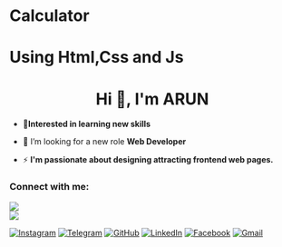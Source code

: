 # Calculator
# Using Html,Css and Js



<h1 align="center">Hi 👋, I'm ARUN</h1>


- 🔶**Interested in learning new skills**
- 🤝 I’m looking for a new role **Web Developer**


- ⚡ **I'm passionate about designing attracting frontend web pages.**

<h3 align="left">Connect with me:</h3>

<a href="https://www.instagram.com/_arun_kumar.6/"><img src="https://img.shields.io/badge/Follow%20on%20Instagram-%40ARUN-orange" /></a>
<br>
<a href="https://arunkumarayinabathina.github.io/calculator/calculator/cal.html"><img src="https://img.shields.io/badge/Chrome-%40Calculator-blue" /></a>





 [![Instagram](https://fontawesome.com/icons/instagram?style=brands)](https://www.instagram.com/your_instagram_username)
[![Telegram](https://fontawesome.com/icons/telegram?style=brands)](https://t.me/your_telegram_channel)
[![GitHub](https://fontawesome.com/icons/github?style=brands)](https://github.com/your_github_username)
[![LinkedIn](https://fontawesome.com/icons/linkedin?style=brands)](https://www.linkedin.com/in/your_linkedin_profile)
[![Facebook](https://fontawesome.com/icons/facebook?style=brands)](https://www.facebook.com/your_facebook_profile)
[![Gmail](https://fontawesome.com/icons/envelope?style=solid)](mailto:your_email@example.com)